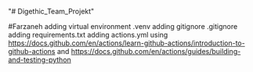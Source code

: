 "# Digethic_Team_Projekt" 

#Farzaneh
adding virtual environment .venv
adding gitignore .gitignore
adding requirements.txt
adding actions.yml
using https://docs.github.com/en/actions/learn-github-actions/introduction-to-github-actions
and     https://docs.github.com/en/actions/guides/building-and-testing-python